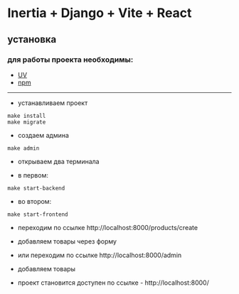 # Inertia + Django + Vite + React

## установка

### для работы проекта необходимы:

- [UV](https://docs.astral.sh/uv/)
- [npm](https://nodejs.org/)
****
- устанавливаем проект
```
make install
make migrate
```
- создаем админа
```
make admin
```
- открываем два терминала

- в первом:

```
make start-backend
```

- во втором:

```
make start-frontend
```
- переходим по ссылке http://localhost:8000/products/create

- добавляем товары через форму

- или переходим по ссылке http://localhost:8000/admin

- добавляем товары

- проект становится доступен по ссылке - http://localhost:8000/

